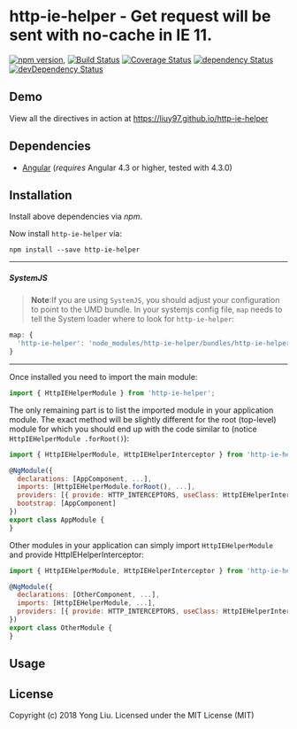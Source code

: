 # http-ie-helper - Get request will be sent with no-cache in IE 11.

[![npm version](https://badge.fury.io/js/http-ie-helper.svg)](https://badge.fury.io/js/http-ie-helper),
[![Build Status](https://travis-ci.org/liuy97/http-ie-helper.svg?branch=master)](https://travis-ci.org/liuy97/http-ie-helper)
[![Coverage Status](https://coveralls.io/repos/github/liuy97/http-ie-helper/badge.svg?branch=master)](https://coveralls.io/github/liuy97/http-ie-helper?branch=master)
[![dependency Status](https://david-dm.org/liuy97/http-ie-helper/status.svg)](https://david-dm.org/liuy97/http-ie-helper)
[![devDependency Status](https://david-dm.org/liuy97/http-ie-helper/dev-status.svg?branch=master)](https://david-dm.org/liuy97/http-ie-helper#info=devDependencies)

## Demo

View all the directives in action at https://liuy97.github.io/http-ie-helper

## Dependencies
* [Angular](https://angular.io) (*requires* Angular 4.3 or higher, tested with 4.3.0)

## Installation
Install above dependencies via *npm*. 

Now install `http-ie-helper` via:
```shell
npm install --save http-ie-helper
```

---
##### SystemJS
>**Note**:If you are using `SystemJS`, you should adjust your configuration to point to the UMD bundle.
In your systemjs config file, `map` needs to tell the System loader where to look for `http-ie-helper`:
```js
map: {
  'http-ie-helper': 'node_modules/http-ie-helper/bundles/http-ie-helper.umd.js',
}
```
---

Once installed you need to import the main module:
```js
import { HttpIEHelperModule } from 'http-ie-helper';
```
The only remaining part is to list the imported module in your application module. The exact method will be slightly
different for the root (top-level) module for which you should end up with the code similar to (notice ` HttpIEHelperModule .forRoot()`):
```js
import { HttpIEHelperModule, HttpIEHelperInterceptor } from 'http-ie-helper';

@NgModule({
  declarations: [AppComponent, ...],
  imports: [HttpIEHelperModule.forRoot(), ...],
  providers: [{ provide: HTTP_INTERCEPTORS, useClass: HttpIEHelperInterceptor, multi: true }],
  bootstrap: [AppComponent]
})
export class AppModule {
}
```

Other modules in your application can simply import ` HttpIEHelperModule ` and provide HttpIEHelperInterceptor:

```js
import { HttpIEHelperModule, HttpIEHelperInterceptor } from 'http-ie-helper';

@NgModule({
  declarations: [OtherComponent, ...],
  imports: [HttpIEHelperModule, ...],
  providers: [{ provide: HTTP_INTERCEPTORS, useClass: HttpIEHelperInterceptor, multi: true }],
})
export class OtherModule {
}
```

## Usage



## License

Copyright (c) 2018 Yong Liu. Licensed under the MIT License (MIT)

